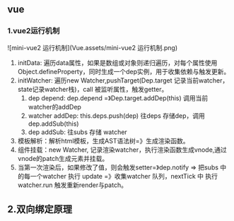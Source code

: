 ## vue

### 1.vue2运行机制

![mini-vue2 运行机制](Vue.assets/mini-vue2 运行机制.png)



1. initData: 遍历data属性，如果是数组或对象则递归遍历，对每个属性使用Object.defineProperty，同时生成一个dep实例，用于收集依赖与触发更新。
2. initWatcher: 遍历new Watcher,pushTarget(Dep.target 记录当前watcher，state记录watcher栈)，call 被监听属性，触发getter。
   1. dep depend: dep.depend =》Dep.target.addDep(this) 调用当前watcher的addDep
   2.  watcher addDep: this.deps.push(dep) 往deps 存储dep，调用dep.addSub(this) 
   3. dep addSub: 往subs 存储 watcher
3. 模板解析：解析html模板，生成AST语法树=》生成渲染函数。
4. 组件挂载：new Watcher, 记录渲染watcher，执行渲染函数生成vnode,通过vnode的patch生成元素并挂载。
5. 当第一次渲染后，如果修改了值，则会触发setter=》dep.notify => 把subs 中的每一个watcher 执行 update =》收集watcher 队列，nextTick 中 执行watcher.run 触发重新render与patch。

## 2.双向绑定原理
